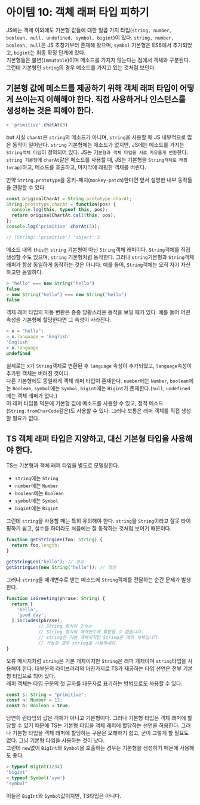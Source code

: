 # 아이템 10: 객체 래퍼 타입 피하기
JS에는 객체 이외에도 기본형 값들에 대한 일곱 가지 타입(`string, number, boolean, null, undefined, symbol, bigint`)이 있다. `string, number, boolean, null`은 JS 초창기부터 존재해 왔으며, `symbol` 기본형은 ES6에서 추가되었고, `bigint`는 최종 확정 단계에 있다.<br>
기본형들은 불변(`immutable`)이며 메소드를 가지지 않는다는 점에서 객체와 구분된다. 그런데 기본형인 `string`의 경우 메소드를 가지고 있는 것처럼 보인다.

## 기본형 값에 메소드를 제공하기 위해 객체 래퍼 타입이 어떻게 쓰이는지 이해해야 한다. 직접 사용하거나 인스턴스를 생성하는 것은 피해야 한다.
``` js
> 'primitive'.chatAt(3)
```
but 사실 `charAt`은 `string`의 메소드가 아니며, `string`을 사용할 때 JS 내부적으로 많은 동작이 일어난다. `string` 기본형에는 메소드가 없지만, JS에는 메소드를 가지는 `String객체 타입`이 정의되어 있다. JS는 기`본형과 객체 타입을 서로 자유롭게 변환`한다. `string 기본형`에 `charAt`같은 메소드를 사용할 때, JS는 기본형을 `String객체로 래핑(wrap)`하고, 메소드를 호출하고, 마지막에 래핑한 객체를 버린다.

만약 `String.prototype`을 몽키-패치(`monkey-patch`)한다면 앞서 설명한 내부 동작들을 관찰할 수 있다.

``` ts
const originalCharAt = String.prototype.charAt;
String.prototype.charAt = function(pos) {
  console.log(this, typeof this, pos);
  return originalChartAt.call(this, pos);
};
console.log('primitive'.charAt(3));

// [String: 'primitive'] 'object' 3
```
메소드 내의 `this`는 `string` 기본형이 아닌 `String`객체 래퍼이다. `String`객체를 직접 생성할 수도 있으며, `string` 기본형처럼 동작한다. 그러나 `string`기본형과 `String`객체 래퍼가 항상 동일하게 동작하는 것은 아니다. 예를 들어, `String`객체는 오직 자기 자신하고만 동일하다.

``` ts
> "hello" === new String("hello")
false
> new String("hello") === new String("hello")
false
```
객체 래퍼 타입의 자동 변환은 종종 당황스러운 동작을 보일 때가 있다. 예를 들어 어떤 속성을 기본형에 할당한다면 그 속성이 사라진다.
``` ts
> x = "hello";
> x.language = 'English'
'English'
> x.language
undefined
```
실제로는 x가 `String`객체로 변환된 후 `language` 속성이 추가되었고, `language`속성이 추가된 객체는 버려진 것이다.<br>
다른 기본형에도 동일하게 객체 래퍼 타입이 존재한다. `number`에는 `Number`, `boolean`에는 `Boolean`, `symbol`에는 `Symbol`, `bigint`에는 `Bigint`가 존재한다.(`null`, `undefined`에는 객체 래퍼가 없다.)<br>
이 래퍼 타입들 덕분에 기본형 값에 메소드를 사용할 수 있고, 정적 메소드(`String.fromCharCode`같은)도 사용할 수 있다. 그러나 보통은 래퍼 객체를 직접 생성할 필요가 없다.

## TS 객체 래퍼 타입은 지양하고, 대신 기본형 타입을 사용해야 한다.
TS는 기본형과 객체 래퍼 타입을 별도로 모델링한다.
- `string`에는 `String`
- `number`에는 `Number`
- `boolean`에는 `Boolean`
- `symbol`에는 `Symbol`
- `bigint`에는 `Bigint`

그런데 `string`을 사용할 때는 특히 유의해야 한다. `string`을 `String`이라고 잘못 타이핑하기 쉽고, 실수를 하더라도 처음에는 잘 동작하는 것처럼 보이기 때문이다.
``` ts
function getStringLen(foo: String) {
  return foo.length;
}

getStringLen("hello"); // 정상
getStringLen(new String("hello")); // 정상
```

그러나 `string`을 매개변수로 받는 메소드에 `String`객체를 전달하는 순간 문제가 발생한다.
``` ts
function isGreeting(phrase: String) {
  return [
    'hello',
    'good day',
  ].includes(phrase);
            // String 형식의 인수는
            // String 형식의 매개변수에 할당될 수 없습니다.
            // string은 기본 개체이지만 String은 래퍼 개체입니다.
            // 가능한 경우 string을 사용하세요.
}
```
오류 메시지처럼 `string`은 기본 개체이지만 `String`은 래퍼 개체이며 `string`타입을 사용해야 한다. 대부분의 라이브러리와 마찬가지로 TS가 제공하는 타입 선언은 전부 기본형 타입으로 되어 있다.<br>
래퍼 객체는 타입 구문의 첫 글자를 대문자로 표기하는 방법으로도 사용할 수 있다.
``` ts
const s: String = "primitive";
const n: Number = 12;
const b: Boolean = true;
```
당연히 런타임의 값은 객체가 아니고 기본형이다. 그러나 기본형 타입은 객체 래퍼에 할당할 수 있기 때문에 TS는 기본형 타입을 객체 래퍼에 할당하는 선언을 허용한다. 그러나 기본형 타입을 객체 래퍼에 할당하는 구문은 오해하기 쉽고, 굳이 그렇게 할 필요도 없다. 그냥 기본형 타입을 사용하는 것이 낫다.<br>
그런데 `new`없이 `BigInt`와 `Symbol`을 호출하는 경우는 기본형을 생성하기 때문에 사용해도 좋다.
``` ts
> typeof BigInt(1234)
"bigint"
> typeof Symbol('sym')
"symbol"
```
이들은 `BigInt`와 `Symbol`값이지만, TS타입은 아니다.
